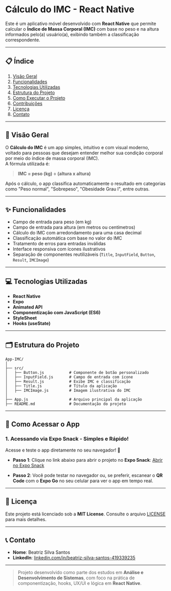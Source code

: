 # Cálculo do IMC - React Native

Este é um aplicativo móvel desenvolvido com **React Native** que permite calcular o **Índice de Massa Corporal (IMC)** com base no peso e na altura informados pelo(a) usuário(a), exibindo também a classificação correspondente.

---

## 📋 Índice

1. [Visão Geral](#visão-geral)  
2. [Funcionalidades](#funcionalidades)  
3. [Tecnologias Utilizadas](#tecnologias-utilizadas)  
4. [Estrutura do Projeto](#estrutura-do-projeto)  
5. [Como Executar o Projeto](#como-executar-o-projeto)  
6. [Contribuições](#contribuições)  
7. [Licença](#licença)  
8. [Contato](#contato)  

---

## 🌟 Visão Geral

O **Cálculo do IMC** é um app simples, intuitivo e com visual moderno, voltado para pessoas que desejam entender melhor sua condição corporal por meio do índice de massa corporal (IMC).  
A fórmula utilizada é:

> **IMC = peso (kg) ÷ (altura x altura)**

Após o cálculo, o app classifica automaticamente o resultado em categorias como "Peso normal", "Sobrepeso", "Obesidade Grau I", entre outras.

---

## ✨ Funcionalidades

- Campo de entrada para peso (em kg)  
- Campo de entrada para altura (em metros ou centímetros)  
- Cálculo do IMC com arredondamento para uma casa decimal  
- Classificação automática com base no valor do IMC  
- Tratamento de erros para entradas inválidas  
- Interface responsiva com ícones ilustrativos  
- Separação de componentes reutilizáveis (`Title`, `InputField`, `Button`, `Result`, `IMCImage`)

---

## 💻 Tecnologias Utilizadas

- **React Native**  
- **Expo** 
- **Animated API**  
- **Componentização com JavaScript (ES6)**  
- **StyleSheet**  
- **Hooks (useState)**

---

## 🗂️ Estrutura do Projeto

```
App-IMC/
│
├── src/
│   ├── Button.js           # Componente de botão personalizado
│   ├── InputField.js       # Campo de entrada com ícone
│   ├── Result.js           # Exibe IMC e classificação
│   ├── Title.js            # Título da aplicação
│   ├── IMCImage.js         # Imagem ilustrativa do IMC
│
├── App.js                  # Arquivo principal da aplicação
├── README.md               # Documentação do projeto
```

---

## 📲 **Como Acessar o App**

### 1. **Acessando via Expo Snack - Simples e Rápido!**
Acesse e teste o app diretamente no seu navegador! 🎉

- **Passo 1**: Clique no link abaixo para abrir o projeto no **Expo Snack**:
  [Abrir no Expo Snack](https://snack.expo.dev/@beatrizss97/app05---aplicativo-imc)

- **Passo 2**: Você pode testar no navegador ou, se preferir, escanear o **QR Code** com o **Expo Go** no seu celular para ver o app em tempo real.

---

## 📜 Licença

Este projeto está licenciado sob a **MIT License**. Consulte o arquivo [LICENSE](LICENSE) para mais detalhes.

---

## 📞 Contato

- **Nome**: Beatriz Silva Santos  
- **LinkedIn**: [linkedin.com/in/beatriz-silva-santos-419339235](https://www.linkedin.com/in/beatriz-silva-santos-419339235/)

---

> Projeto desenvolvido como parte dos estudos em **Análise e Desenvolvimento de Sistemas**, com foco na prática de componentização, hooks, UX/UI e lógica em **React Native**. 
